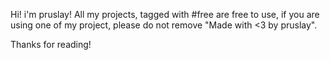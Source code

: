 Hi! i'm pruslay! All my projects, tagged with #free are free to use,
if you are using one of my project, please do not remove "Made with <3 by pruslay".

Thanks for reading!
